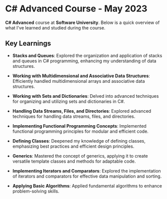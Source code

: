 # C# Advanced Course - May 2023

**C# Advanced** course at **Software University**. Below is a quick overview of what I've learned and studied during the course.

## Key Learnings

- **Stacks and Queues**: Explored the organization and application of stacks and queues in C# programming, enhancing my understanding of data structures.

- **Working with Multidimensional and Associative Data Structures**: Efficiently handled multidimensional arrays and associative data structures.

- **Working with Sets and Dictionaries**: Delved into advanced techniques for organizing and utilizing sets and dictionaries in C#.

- **Handling Data Streams, Files, and Directories**: Explored advanced techniques for handling data streams, files, and directories.

- **Implementing Functional Programming Concepts**: Implemented functional programming principles for modular and efficient code.

- **Defining Classes**: Deepened my knowledge of defining classes, emphasizing best practices and efficient design principles.

- **Generics**: Mastered the concept of generics, applying it to create versatile template classes and methods for adaptable code.

-  **Implementing Iterators and Comparators**: Explored the implementation of iterators and comparators for effective data manipulation and sorting.

- **Applying Basic Algorithms**: Applied fundamental algorithms to enhance problem-solving skills.



